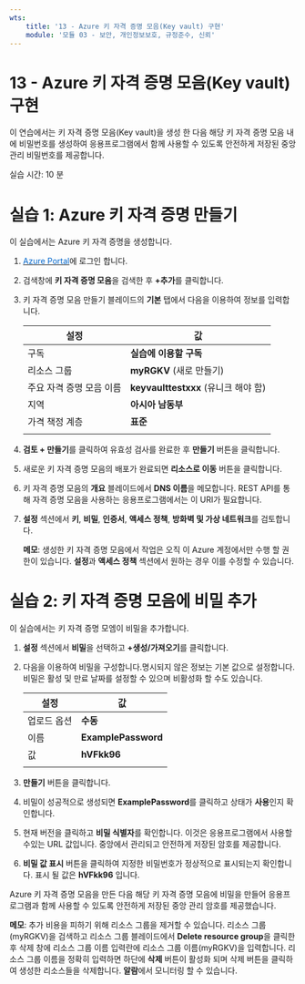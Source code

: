 ```yaml
---
wts:
    title: '13 - Azure 키 자격 증명 모음(Key vault) 구현'
    module: '모듈 03 - 보안, 개인정보보호, 규정준수, 신뢰'
---
```


# 13 - Azure 키 자격 증명 모음(Key vault) 구현

이 연습에서는 키 자격 증명 모음(Key vault)을 생성 한 다음 해당 키 자격 증명 모음 내에 비밀번호를 생성하여 응용프로그램에서 함께 사용할 수 있도록 안전하게 저장된 중앙 관리 비밀번호를 제공합니다.

실습 시간: 10 분

# 실습 1: Azure 키 자격 증명 만들기

이 실습에서는 Azure 키 자격 증명을 생성합니다.

1. <a href="https://portal.azure.com" target="_blank"><span style="color: #0066cc;" color="#0066cc">Azure Portal</span></a>에 로그인 합니다.

2. 검색창에 **키 자격 증명 모음**을 검색한 후 **+추가**를 클릭합니다. 

3. 키 자격 증명 모음 만들기 블레이드의 **기본** 탭에서 다음을 이용하여 정보를 입력합니다.

    | 설정 | 값 | 
    | --- | --- |
    | 구독 | **실습에 이용할 구독**|
	| 리소스 그룹 | **myRGKV** (새로 만들기) |
    | 주요 자격 증명 모음 이름 | **keyvaulttestxxx** (유니크 해야 함) |
    | 지역 | **아시아 남동부** |
    | 가격 책정 계층 | **표준** |
    | | |

4. **검토 + 만들기**를 클릭하여 유효성 검사를 완료한 후 **만들기** 버튼을 클릭합니다.

5. 새로운 키 자격 증명 모음의 배포가 완료되면 **리소스로 이동** 버튼을 클릭합니다.

6. 키 자격 증명 모음의 **개요** 블레이드에서 **DNS 이름**을 메모합니다. REST API를 통해 자격 증명 모음을 사용하는 응용프로그램에서는 이 URI가 필요합니다.

7. **설정** 섹션에서 **키**, **비밀**, **인증서**, **액세스 정책**, **방화벽 및 가상 네트워크**를 검토합니다.

    **메모**: 생성한 키 자격 증명 모음에서 작업은 오직 이 Azure 계정에서만 수행 할 권한이 있습니다. **설정**과 **액세스 정책** 섹션에서 원하는 경우 이를 수정할 수 있습니다.

# 실습 2: 키 자격 증명 모음에 비밀 추가
        
이 실습에서는 키 자격 증명 모엠이 비밀을 추가합니다.

1. **설정** 섹션에서 **비밀**을 선택하고 **+생성/가져오기**를 클릭합니다.

2. 다음을 이용하여 비밀을 구성합니다.명시되지 않은 정보는 기본 값으로 설정합니다. 비밀은 활성 및 만료 날짜를 설정할 수 있으며 비활성화 할 수도 있습니다.

    | 설정 | 값 | 
    | --- | --- |
    | 업로드 옵션 | **수동** |
    | 이름 | **ExamplePassword** |
    | 값 | **hVFkk96** |
    | | |

3. **만들기** 버튼을 클릭합니다.

4. 비밀이 성공적으로 생성되면 **ExamplePassword**를 클릭하고 상태가 **사용**인지 확인합니다.

5. 현재 버전을 클릭하고 **비밀 식별자**를 확인합니다. 이것은 응용프로그램에서 사용할 수있는 URL 값입니다. 중앙에서 관리되고 안전하게 저장된 암호를 제공합니다.

6. **비밀 값 표시** 버튼을 클릭하여 지정한 비밀번호가 정상적으로 표시되는지 확인합니다. 표시 될 값은 **hVFkk96** 입니다.

Azure 키 자격 증명 모음을 만든 다음 해당 키 자격 증명 모음에 비밀을 만들어 응용프로그램과 함께 사용할 수 있도록 안전하게 저장된 중앙 관리 암호를 제공했습니다.

**메모**: 추가 비용을 피하기 위해 리소스 그룹을 제거할 수 있습니다. 리소스 그룹(myRGKV)을 검색하고 리소스 그룹 블레이드에서 **Delete resource group**을 클릭한 후 삭제 창에 리소스 그룹 이름 입력란에 리소스 그룹 이름(myRGKV)을 입력합니다. 리소스 그룹 이름을 정확히 입력하면 하단에 **삭제** 버튼이 활성화 되며 삭제 버튼을 클릭하여 생성한 리소스들을 삭제합니다. **알람**에서 모니터링 할 수 있습니다.
